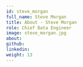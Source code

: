 ```yaml
---
id: steve_morgan
full_name: Steve Morgan
title: About - Steve Morgan
role: Chief Data Engineer
image: steve_morgan.jpg
about:
github:
linkedin:
weight: 13
---
```

